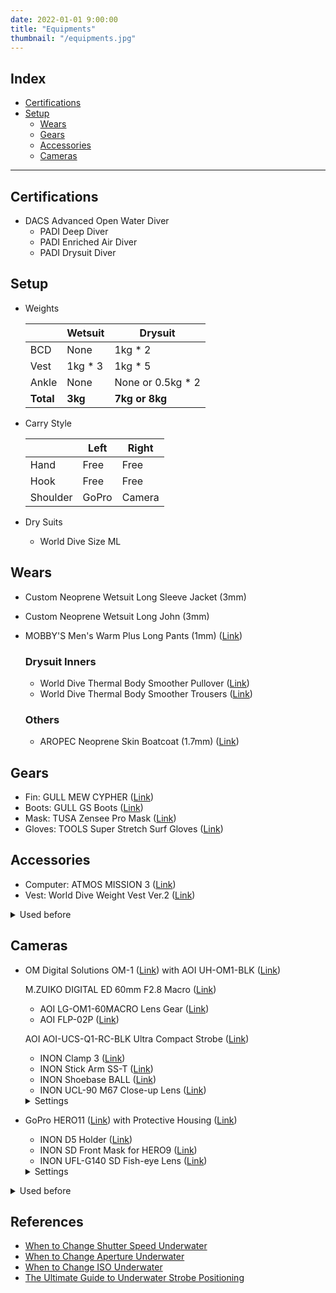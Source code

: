 ```yaml
---
date: 2022-01-01 9:00:00
title: "Equipments"
thumbnail: "/equipments.jpg"
---
```


## Index

- [Certifications](#certifications)
- [Setup](#setup)
  - [Wears](#wears)
  - [Gears](#gears)
  - [Accessories](#accessories)
  - [Cameras](#cameras)

---

<h2 id="certifications">Certifications</h2>

- DACS Advanced Open Water Diver
  - PADI Deep Diver
  - PADI Enriched Air Diver
  - PADI Drysuit Diver

<h2 id="setup">Setup</h2>

- Weights

  |           | Wetsuit  | Drysuit            |
  | --------- | -------- | ------------------ |
  | BCD       | None     | 1kg \* 2           |
  | Vest      | 1kg \* 3 | 1kg \* 5           |
  | Ankle     | None     | None or 0.5kg \* 2 |
  | **Total** | **3kg**  | **7kg or 8kg**     |

- Carry Style

  |          | Left  | Right  |
  | -------- | ----- | ------ |
  | Hand     | Free  | Free   |
  | Hook     | Free  | Free   |
  | Shoulder | GoPro | Camera |

- Dry Suits

  - World Dive Size ML

<h2 id="wears">Wears</h2>

- Custom Neoprene Wetsuit Long Sleeve Jacket (3mm)
- Custom Neoprene Wetsuit Long John (3mm)
- MOBBY'S Men's Warm Plus Long Pants (1mm) (<a href="https://www.mobby.co.jp/products/warm_plus_men_lp/">Link</a>)

  ### Drysuit Inners

  - World Dive Thermal Body Smoother Pullover (<a href="https://www.amazon.co.jp/dp/B00EUWJYUG">Link</a>)
  - World Dive Thermal Body Smoother Trousers (<a href="https://www.amazon.co.jp/dp/B00EUWC0ES">Link</a>)

  ### Others

  - AROPEC Neoprene Skin Boatcoat (1.7mm) (<a href="https://item.rakuten.co.jp/aqros/1000237/">Link</a>)

<h2 id="gears">Gears</h2>

- Fin: GULL MEW CYPHER (<a href="https://gull.kinugawa-net.co.jp/products/fins/mewcypher/">Link</a>)
- Boots: GULL GS Boots (<a href="https://gull.kinugawa-net.co.jp/products/boots_gloves/boots/mens/gsboots_m/">Link</a>)
- Mask: TUSA Zensee Pro Mask (<a href="https://tusa.com/us-en/TUSA/Masks/Zensee_Pro_Mask">Link</a>)
- Gloves: TOOLS Super Stretch Surf Gloves (<a href="https://www.amazon.co.jp/dp/B00GCYSAZU">Link</a>)

<h2 id="accessories">Accessories</h2>

- Computer: ATMOS MISSION 3 (<a href="https://www.atmos.app/">Link</a>)
- Vest: World Dive Weight Vest Ver.2 (<a href="https://www.amazon.co.jp/dp/B00EVEKSZI/">Link</a>)

<details><summary>Used before</summary>

- Light: TOVATEC FUSION 1050 (<a href="https://tovatec.com/collections/lights/products/fus1050">Link</a>)
- Other: TOOLS Magic Heater (<a href="https://www.amazon.co.jp/dp/B00PRM3IAK">Link</a>)

</details>

<h2 id="cameras">Cameras</h2>

- OM Digital Solutions OM-1 (<a href="https://jp.omsystem.com/product/dslr/om-omd/om/om1/spec.html">Link</a>) with AOI UH-OM1-BLK (<a href="http://www.fisheye-jp.com/products/uh-om1-blk.html">Link</a>)

  M.ZUIKO DIGITAL ED 60mm F2.8 Macro (<a href="https://jp.omsystem.com/product/lens/macro/60_28macro/index.html">Link</a>)

  - AOI LG-OM1-60MACRO Lens Gear (<a href="http://www.fisheye-jp.com/products/lg-om1-60macro.html">Link</a>)
  - AOI FLP-02P (<a href="http://www.fisheye-jp.com/products/flp-02p.html">Link</a>)

  AOI AOI-UCS-Q1-RC-BLK Ultra Compact Strobe (<a href="http://www.fisheye-jp.com/products/ucs_q1_rc.html">Link</a>)

  - INON Clamp 3 (<a href="http://www.inon.co.jp/products/armsystem/components.html">Link</a>)
  - INON Stick Arm SS-T (<a href="https://www.inon.co.jp/products/armsystem/arm.html">Link</a>)
  - INON Shoebase BALL (<a href="http://www.inon.co.jp/products/armsystem/shoebase.html">Link</a>)
  - INON UCL-90 M67 Close-up Lens (<a href="http://www.inon.co.jp/products/lens/ucl90m67/spec.html">Link</a>)

  <details><summary>Settings</summary>

  - **Software**

    - Version: 1.5

  - **Global Settings**

    - Night Live View: On
    - Object Recognition: Bird
    - Buttom Customization:
      - ISO <- Object Recognition
    - White Balance: Auto
    - Flash Optimization: -0.5
    - AF Mode: Continuous AF
    - Shutter Speed: 1/250
    - ISO: 200
    - f</I>/2.8 - 8.0

  - **Shutter Mode: Single**

    - AF Target: Single
    - RC Mode: On

  - **Shutter Mode: Drive**

    - AF Target: Cross
    - RC Mode: Off

      💡 Use Pre flash cancel mode with drive mode

      1. Set shutter mode to single shot
      2. Set the strobe dial to manual
      3. Boot the strobe
      4. Send a flash signal once in single shot
      5. Wait two lights blink blue-blue
      6. Change shutter mode to drive mode

  - **References**

    - [(Japanese: Feb. 2023) OM-1 is the best for underwater photograph](https://jp.omsystem.com/product/dslr/om-omd/om/om1/special/review/shimizu-jun/index.html)
    - [(Japanese: Sep. 2023) Recommended Macro Lenses and Photography Methods](https://oceana.ne.jp/diving/138887)
    - [(Japanese: Nov. 2023) Macro Shooting of Fast Moving Fishes](https://oceana.ne.jp/diving/139707)
    - [(Japanese: Feb. 2024) How to Photograph Nudibranchs: Part 1](https://oceana.ne.jp/diving/diving-equipment/141203)

  </details>

- GoPro HERO11 (<a href="https://gopro.com/en/us/shop/cameras/hero11-black/CHDHX-111-master.html">Link</a>) with Protective Housing (<a href="https://gopro.com/en/us/shop/mounts-accessories/protective-housing-plus-waterproof-case/ADDIV-001.html">Link</a>)

  - INON D5 Holder (<a href="https://www.inon.co.jp/products/armsystem/d5base.html">Link</a>)
  - INON SD Front Mask for HERO9 (<a href="https://www.inon.co.jp/products/gopro/hero/sdfrontmaskhero9.html">Link</a>)
  - INON UFL-G140 SD Fish-eye Lens (<a href="https://www.inon.co.jp/products/gopro/uflg140sd.html">Link</a>)

  <details><summary>Settings</summary>

  - **Software**

    - Version: v2.20

  - **Preferences**

    - Auto Power Off: 1 Min
    - Voice Control: Off
    - GPS: Off
    - Rear Screen Grid: On

  - **Movie Profiles**

    - **Common Parameters**

      - HyperSmooth: On
      - Scheduled Capture: Off
      - Duration: No Limit
      - HindSight: Off
      - Timer: Off
      - Zoom: 1.0x
      - Bit Rate: High
      - Shutter: Auto
      - EV Comp: 0
      - White Balance: Auto
      - ISO Min: 100
      - ISO Max: 400
      - Sharpness: Medium
      - Color: Natural
      - RAW Audito: Off
      - Wind: Off
      - 10-Bit: On

    - **Activity Profile**

      - RES / FPS: 4K 4:3 / 30
      - Lens: SuperView

    - **Full Frame Profile**

      - RES / FPS: 5.3K 8:7 / 30
      - Lens: Wide

  - **Photo Profiles**

    - **Linear**

      - Lens: Linear
      - Output: SuperPhoto
      - Scheduled Capture: Off
      - Timer: Off
      - Zoom: 1.0x
      - Shutter: N/A
      - EV Comp: N/A
      - White Balance: Auto
      - ISO Min: N/A
      - ISO Max: N/A
      - Sharpness: Medium
      - Color: Vibrant

  </details>

<details><summary>Used before</summary>

- SONY DSC-RX100M5A (<a href="https://www.sony.jp/cyber-shot/products/DSC-RX100M5A/spec.html">Link</a>) with MPK-URX100A (<a href="https://www.sony.jp/cyber-shot/products/MPK-URX100A/">Link</a>)

  - Software Version: 1.0

  - Defaults

    - f</I>/1.8
    - SP (Shutter Priority) mode

  - Picture Settings

    - File Format: RAW+JPEG
    - JPEG Quality: Fine
    - JPEG Image Size: L (20M)
    - Aspect Ratio: 3:2 (Standard Film)
    - Focus Mode: Continuous AF or DMF (Single-shot AF)
    - Focus Area: Center
    - White Balance: Underwater Auto
    - Flash Mode: Flash Off
    - ISO: AUTO
    - ISO AUTO Min. SS: 1/250 \* Means preventing high ISO
    - AF illuminator: Off
    - Face Prty In Mlti Mtr: Off
    - DRO / Auto HDR: Off
    - Regist. Faces Priority: Off
    - Peaking Display: On \* Active when enabled DMF mode

  - Video Settings

    - File Format: XAVC S HD

  - Setup

    Pwr Save Start Time: 1 Min

- GoPro HERO8 (<a href="https://gopro.com/en/us/shop/cameras/hero8-black/CHDHX-801-master.html">Link</a>) with Protective Housing (<a href="https://gopro.com/en/us/shop/mounts-accessories/hero8-black-protective-housing/AJDIV-001.html">Link</a>)

  - Software Version: 2.51

  - Preferences

    - Voice Control: Off
    - Screen Saver: 1 Min
    - Auto Power Off: 5 Min

  - Standard Profile

    - Resolution: 4K
    - FPS: 60
    - Lens: Wide (Default)
    - HyperSmooth: On (Default)
    - Clips: Off (Default)
    - Bit Rate: High
    - EV Comp: 0
    - White Balance: 6500K
    - ISO Min: 100 (Default)
    - ISO Max: 1600
    - Sharpness: Medium
    - Color: Flat
    - RAW Audio: Off (Default)
    - Wind: Auto (Default)

- Nikon COOLPIX W300 (<a href="https://www.nikon-image.com/products/compact/lineup/w300/spec.html">Link</a>)

  - Software Version: 1.5

  - Picture Settings

    - Resolution: 4608 x 3456

  - Movie Settings

    - RES/FPS: 1080/60p
    - AF Mode: AF-F

  - Setup Menu

    - Underwater Flash: ON
    - Action Control Response: 1
    - Playback Action Control: OFF
    - Auto Off: 1m
      LED Light Timer: 5m

</details>

<h2 id="references">References</h2>

- [When to Change Shutter Speed Underwater](https://www.ikelite.com/blogs/advanced-techniques/when-to-change-iso-underwater)
- [When to Change Aperture Underwater](https://www.ikelite.com/blogs/advanced-techniques/when-to-change-aperture-underwater)
- [When to Change ISO Underwater](https://www.ikelite.com/blogs/advanced-techniques/when-to-change-iso-underwater)
- [The Ultimate Guide to Underwater Strobe Positioning](https://www.housingcamera.com/blog/guides-tutorials/ultimate-guide-underwater-strobe-positioning)
